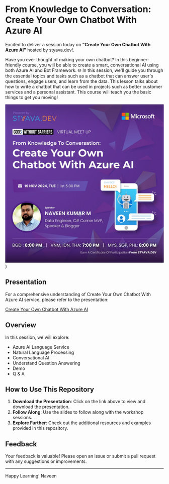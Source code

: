 # From Knowledge to Conversation: Create Your Own Chatbot With Azure AI 

Excited to deliver a session today on **"Create Your Own Chatbot With Azure AI"** hosted by styava.dev!.

Have you ever thought of making your own chatbot? In this beginner-friendly course, you will be able to create a smart, conversational AI using both Azure AI and Bot Framework. 🌐 In this session, we'll guide you through the essential topics and tasks such as a chatbot that can answer user's questions, engage users, and learn from the data. This lesson talks about how to write a chatbot that can be used in projects such as better customer services and a personal assistant. This course will teach you the basic things to get you moving!

![Naveen_Poster.jpg](https://github.com/navindevan/tech_time_with_naveen/blob/main/19-Nov-2024_STYAVADEV_CreateYourOwnChatbotwithAzureAI/images/NavPoster.jpg))

## Presentation

For a comprehensive understanding of Create Your Own Chatbot With Azure AI service, please refer to the presentation:

[Create Your Own Chatbot With Azure AI](https://github.com/navindevan/tech_time_with_naveen/blob/main/19-Nov-2024_STYAVADEV_CreateYourOwnChatbotwithAzureAI/presentation/CreateYourOwnChatbotwithAzureAI.pdf)

## Overview

In this session, we will explore:
  - Azure AI Language Service
  - Natural Language Processing
  - Conversational AI
  - Understand Question Answering
  - Demo
  - Q & A
  
## How to Use This Repository

1. **Download the Presentation**: Click on the link above to view and download the presentation.
2. **Follow Along**: Use the slides to follow along with the workshop sessions.
3. **Explore Further**: Check out the additional resources and examples provided in this repository.

## Feedback

Your feedback is valuable! Please open an issue or submit a pull request with any suggestions or improvements.

---

Happy Learning!
Naveen
